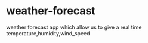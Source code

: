 # weather-forecast
weather forecast app which allow us to give a real time temperature,humidity,wind_speed  
